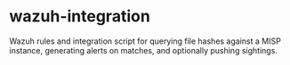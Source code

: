 # wazuh-integration
Wazuh rules and integration script for querying file hashes against a MISP instance, generating alerts on matches, and optionally pushing sightings.
